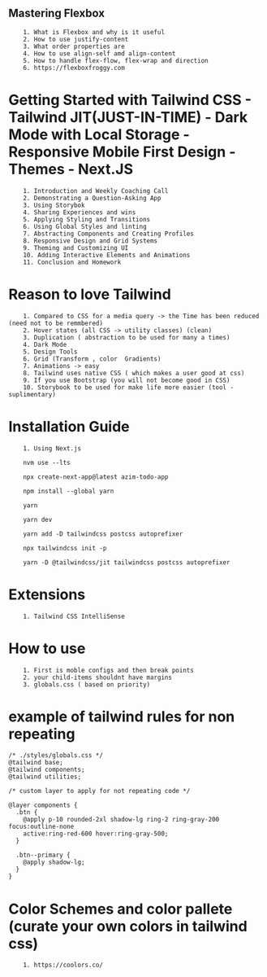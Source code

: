 ## Mastering Flexbox

```
    1. What is Flexbox and why is it useful
    2. How to use justify-content
    3. What order properties are
    4. How to use align-self amd align-content
    5. How to handle flex-flow, flex-wrap and direction
    6. https://flexboxfroggy.com
```

# Getting Started with Tailwind CSS - Tailwind JIT(JUST-IN-TIME) - Dark Mode with Local Storage - Responsive Mobile First Design - Themes - Next.JS

```
    1. Introduction and Weekly Coaching Call
    2. Demonstrating a Question-Asking App
    3. Using Storybok
    4. Sharing Experiences and wins
    5. Applying Styling and Transitions
    6. Using Global Styles and linting
    7. Abstracting Components and Creating Profiles
    8. Responsive Design and Grid Systems
    9. Theming and Customizing UI
    10. Adding Interactive Elements and Animations
    11. Conclusion and Homework
```

# Reason to love Tailwind

```
    1. Compared to CSS for a media query -> the Time has been reduced (need not to be remmbered)
    2. Hover states (all CSS -> utility classes) (clean)
    3. Duplication ( abstraction to be used for many a times)
    4. Dark Mode
    5. Design Tools
    6. Grid (Transform , color  Gradients)
    7. Animations -> easy
    8. Tailwind uses native CSS ( which makes a user good at css)
    9. If you use Bootstrap (you will not become good in CSS)
    10. Storybook to be used for make life more easier (tool - suplimentary)
```

# Installation Guide

```
    1. Using Next.js

    nvm use --lts

    npx create-next-app@latest azim-todo-app

    npm install --global yarn

    yarn

    yarn dev

    yarn add -D tailwindcss postcss autoprefixer

    npx tailwindcss init -p

    yarn -D @tailwindcss/jit tailwindcss postcss autoprefixer
```

# Extensions

```
    1. Tailwind CSS IntelliSense
```

# How to use

```
    1. First is moble configs and then break points
    2. your child-items shouldnt have margins
    3. globals.css ( based on priority)
```

# example of tailwind rules for non repeating

```
/* ./styles/globals.css */
@tailwind base;
@tailwind components;
@tailwind utilities;

/* custom layer to apply for not repeating code */

@layer components {
  .btn {
    @apply p-10 rounded-2xl shadow-lg ring-2 ring-gray-200 focus:outline-none
    active:ring-red-600 hover:ring-gray-500;
  }

  .btn--primary {
    @apply shadow-lg;
  }
}
```

# Color Schemes and color pallete (curate your own colors in tailwind css)

```
    1. https://coolors.co/
```
